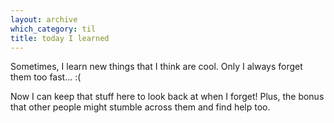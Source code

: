 ```yaml
---
layout: archive
which_category: til
title: today I learned
---
```


Sometimes, I learn new things that I think are cool. Only I always forget them too fast... :(

Now I can keep that stuff here to look back at when I forget! Plus, the bonus that other people
might stumble across them and find help too.
